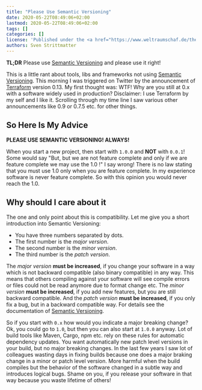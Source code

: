 ```yaml
---
title: "Please Use Semantic Versioning"
date: 2020-05-22T08:49:06+02:00
lastmod: 2020-05-22T08:49:06+02:00
tags: []
categories: []
license: 'Published under the <a href="https://www.weltraumschaf.de/the-beer-ware-license.txt">THE BEER-WARE LICENSE</a>.'
authors: Sven Strittmatter
---
```


**TL;DR** Please use [Semantic Versioning][1] and please use it right!

This is a little rant about tools, libs and frameworks not using [Semantic Versioning][1]. This morning I was triggered on Twitter by the announcement of [Terraform][2] version 0.13. My first thought was: WTF! Why are you still at 0.x with a software widely used in production? Disclaimer: I use Terraform by my self and I like it. Scrolling through my time line I saw various other announcements like 0.9 or 0.7.5 etc. for other things.

## So Here Is My Advice

**PLEASE USE SEMANTIC VERSIONING! ALWAYS!**

When you start a new project, then start with `1.0.0` and **NOT** with `0.0.1`! Some would say "But, but we are not feature complete and only if we are feature complete we may use the 1.0
!" I say wrong! There is no law stating that you must use 1.0 only when you are feature complete. In my experience software is never feature complete. So with this opinion you would never reach the 1.0.

## Why should I care about it

The one and only point about this is compatibility. Let me give you a short introduction into Semantic Versioning:

- You have three numbers separated by dots.
- The first number is the *major version*.
- The second number is the *minor version*.
- The third number is the *patch version*.

The *major version* **must be increased**, if you change your software in a way which is not backward compatible (also binary compatible) in any way. This means that others compiling against your software will see compile errors or files could not be read anymore due to format change etc. The *minor version* **must be increased**, if you add new features, but you are still backward compatible. And the *patch version* **must be increased**, if you only fix a bug, but in a backward compatible way. For details see the documentation of [Semantic Versioning][1].

So if you start with `0.x` how would you indicate a major breaking change? Ok, you could go to `1.0`, but then you can also start at `1.0.0` anyway. Lot of build tools like Maven, Cargo, npm etc. rely on these rules for automatic dependency updates. You want automatically new patch level versions in your build, but no major breaking changes. In the last few years I saw lot of colleagues wasting days in fixing builds because one does a major braking change in a minor or patch level version. More harmful when the build compiles but the behavior of the software changed in a subtle way and introduces logical bugs. Shame on you, if you release your software in that way because you waste lifetime of others!

[1]: https://semver.org/
[2]: https://www.terraform.io/
